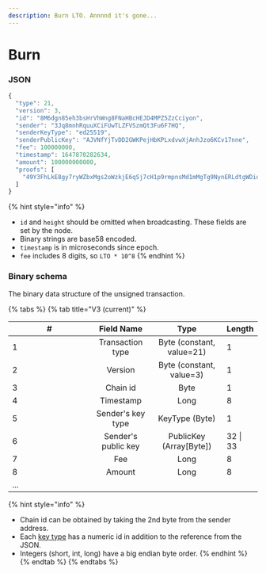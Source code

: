 ```yaml
---
description: Burn LTO. Annnnd it's gone...
---
```


# Burn

### JSON

```javascript
{
  "type": 21,
  "version": 3,
  "id": "8M6dgn85eh3bsHrVhWng8FNaHBcHEJD4MPZ5ZzCciyon",
  "sender": "3Jq8mnhRquuXCiFUwTLZFVSzmQt3Fu6F7HQ",
  "senderKeyType": "ed25519",
  "senderPublicKey": "AJVNfYjTvDD2GWKPejHbKPLxdvwXjAnhJzo6KCv17nne",
  "fee": 100000000,
  "timestamp": 1647870282634,
  "amount": 100000000000,
  "proofs": [
    "49Y3FhLkE8gy7ryWZbxMgs2oWzkjE6qSj7cH1p9rmpnsMd1mMgTg9NynERLdtgWDiq57sDwr4gNUJoP9qYzidRPR"
  ]
}
```

{% hint style="info" %}
* `id` and `height` should be omitted when broadcasting. These fields are set by the node.
* Binary strings are base58 encoded.
* `timestamp` is in microseconds since epoch.
* `fee` includes 8 digits, so `LTO * 10^8`
{% endhint %}

### Binary schema

The binary data structure of the unsigned transaction.

{% tabs %}
{% tab title="V3 (current)" %}
<table><thead><tr><th width="150">#</th><th align="center">Field Name</th><th align="center">Type</th><th>Length</th></tr></thead><tbody><tr><td>1</td><td align="center">Transaction type</td><td align="center">Byte (constant, value=21)</td><td>1</td></tr><tr><td>2</td><td align="center">Version</td><td align="center">Byte (constant, value=3)</td><td>1</td></tr><tr><td>3</td><td align="center">Chain id</td><td align="center">Byte</td><td>1</td></tr><tr><td>4</td><td align="center">Timestamp</td><td align="center">Long</td><td>8</td></tr><tr><td>5</td><td align="center">Sender's key type</td><td align="center">KeyType (Byte)</td><td>1</td></tr><tr><td>6</td><td align="center">Sender's public key</td><td align="center">PublicKey (Array[Byte])</td><td>32 | 33</td></tr><tr><td>7</td><td align="center">Fee</td><td align="center">Long</td><td>8</td></tr><tr><td>8</td><td align="center">Amount</td><td align="center">Long</td><td>8</td></tr><tr><td>...</td><td align="center"></td><td align="center"></td><td></td></tr></tbody></table>



{% hint style="info" %}
* Chain id can be obtained by taking the 2nd byte from the sender address.
* Each [key type](../../accounts/#key-types) has a numeric id in addition to the reference from the JSON.
* Integers (short, int, long) have a big endian byte order.
{% endhint %}
{% endtab %}
{% endtabs %}
